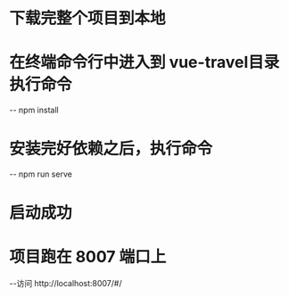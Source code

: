 
# 下载完整个项目到本地

# 在终端命令行中进入到 vue-travel目录 执行命令

-- npm install 

# 安装完好依赖之后，执行命令

-- npm run serve

# 启动成功

# 项目跑在 8007 端口上

--访问 http://localhost:8007/#/ 



